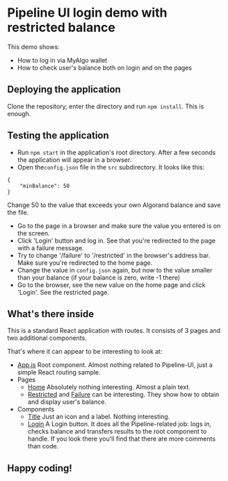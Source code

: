 # Pipeline UI login demo with restricted balance

This demo shows:
- How to log in via MyAlgo wallet
- How to check user's balance both on login and on the pages

## Deploying the application

Clone the repository, enter the directory and run `npm install`. This is enough.

## Testing the application

- Run `npm start` in the application's root directory. After a few seconds the application will appear
  in a browser.
- Open the`config.json` file in the `src` subdirectory. It looks like this:
```
{
    "minBalance": 50
}
```
Change 50 to the value that exceeds your own Algorand balance and save the file.
- Go to the page in a browser and make sure the value you entered is on the screen.
- Click 'Login' button and log in. See that you're redirected to the page with a failure message.
- Try to change '/failure' to '/restricted' in the browser's address bar. Make sure you're 
  redirected to the home page.
- Change the value in `config.json` again, but now to the value smaller than your balance 
  (if your balance is zero, write -1 there)
- Go to the browser, see the new value on the home page and click 'Login'. See the restricted page.

## What's there inside

This is a standard React application with routes. It consists of 3 pages and two additional components.

That's where it can appear to be interesting to look at:
- [App.js](https://github.com/TheOsch/pipeline-ui-check-balance/blob/main/src/App.js)
  Root component. Almost nothing related to Pipeline-UI, just a simple React routing sample.
- Pages
  - [Home](https://github.com/TheOsch/pipeline-ui-check-balance/blob/main/src/pages/Home/index.js)
    Absolutely nothing interesting. Almost a plain text.
  - [Restricted](https://github.com/TheOsch/pipeline-ui-check-balance/blob/main/src/pages/Restricted/index.js)
and [Failure](https://github.com/TheOsch/pipeline-ui-check-balance/blob/main/src/pages/Failure/index.js) 
can be interesting. They show how to obtain and display user's balance.
- Components
  - [Title](https://github.com/TheOsch/pipeline-ui-check-balance/blob/main/src/components/Title/index.js)
    Just an icon and a label. Nothing interesting.
  - [Login](https://github.com/TheOsch/pipeline-ui-check-balance/blob/main/src/components/Login/index.js)
    A Login button. It does all the Pipeline-related job: logs in, checks balance and transfers results to
    the root component to handle. If you look there you'll find that there are more comments than code.

## Happy coding!
